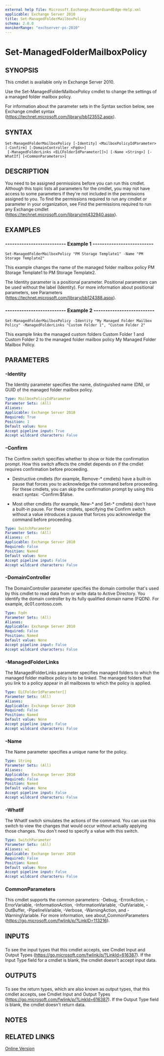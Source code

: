 ```yaml
---
external help file: Microsoft.Exchange.RecordsandEdge-Help.xml
applicable: Exchange Server 2010
title: Set-ManagedFolderMailboxPolicy
schema: 2.0.0
monikerRange: "exchserver-ps-2010"
---
```


# Set-ManagedFolderMailboxPolicy

## SYNOPSIS
This cmdlet is available only in Exchange Server 2010.

Use the Set-ManagedFolderMailboxPolicy cmdlet to change the settings of a managed folder mailbox policy.

For information about the parameter sets in the Syntax section below, see Exchange cmdlet syntax (https://technet.microsoft.com/library/bb123552.aspx).

## SYNTAX

```
Set-ManagedFolderMailboxPolicy [-Identity] <MailboxPolicyIdParameter> [-Confirm] [-DomainController <Fqdn>]
 [-ManagedFolderLinks <ELCFolderIdParameter[]>] [-Name <String>] [-WhatIf] [<CommonParameters>]
```

## DESCRIPTION
You need to be assigned permissions before you can run this cmdlet. Although this topic lists all parameters for the cmdlet, you may not have access to some parameters if they're not included in the permissions assigned to you. To find the permissions required to run any cmdlet or parameter in your organization, see Find the permissions required to run any Exchange cmdlet (https://technet.microsoft.com/library/mt432940.aspx).

## EXAMPLES

### -------------------------- Example 1 --------------------------
```
Set-ManagedFolderMailboxPolicy "PM Storage Template1" -Name "PM Storage Template2"
```

This example changes the name of the managed folder mailbox policy PM Storage Template1 to PM Storage Template2.

The Identity parameter is a positional parameter. Positional parameters can be used without the label (Identity). For more information about positional parameters, see Parameters (https://technet.microsoft.com/library/bb124388.aspx).

### -------------------------- Example 2 --------------------------
```
Set-ManagedFolderMailboxPolicy -Identity "My Managed Folder Mailbox Policy" -ManagedFolderLinks "Custom Folder 1", "Custom Folder 2"
```

This example links the managed custom folders Custom Folder 1 and Custom Folder 2 to the managed folder mailbox policy My Managed Folder Mailbox Policy.

## PARAMETERS

### -Identity
The Identity parameter specifies the name, distinguished name (DN), or GUID of the managed folder mailbox policy.

```yaml
Type: MailboxPolicyIdParameter
Parameter Sets: (All)
Aliases:
Applicable: Exchange Server 2010
Required: True
Position: 1
Default value: None
Accept pipeline input: True
Accept wildcard characters: False
```

### -Confirm
The Confirm switch specifies whether to show or hide the confirmation prompt. How this switch affects the cmdlet depends on if the cmdlet requires confirmation before proceeding.

- Destructive cmdlets (for example, Remove-\* cmdlets) have a built-in pause that forces you to acknowledge the command before proceeding. For these cmdlets, you can skip the confirmation prompt by using this exact syntax: -Confirm:$false.

- Most other cmdlets (for example, New-\* and Set-\* cmdlets) don't have a built-in pause. For these cmdlets, specifying the Confirm switch without a value introduces a pause that forces you acknowledge the command before proceeding.

```yaml
Type: SwitchParameter
Parameter Sets: (All)
Aliases: cf
Applicable: Exchange Server 2010
Required: False
Position: Named
Default value: None
Accept pipeline input: False
Accept wildcard characters: False
```

### -DomainController
The DomainController parameter specifies the domain controller that's used by this cmdlet to read data from or write data to Active Directory. You identify the domain controller by its fully qualified domain name (FQDN). For example, dc01.contoso.com.

```yaml
Type: Fqdn
Parameter Sets: (All)
Aliases:
Applicable: Exchange Server 2010
Required: False
Position: Named
Default value: None
Accept pipeline input: False
Accept wildcard characters: False
```

### -ManagedFolderLinks
The ManagedFolderLinks parameter specifies managed folders to which the managed folder mailbox policy is to be linked. The managed folders that you link to a policy appear in all mailboxes to which the policy is applied.

```yaml
Type: ELCFolderIdParameter[]
Parameter Sets: (All)
Aliases:
Applicable: Exchange Server 2010
Required: False
Position: Named
Default value: None
Accept pipeline input: False
Accept wildcard characters: False
```

### -Name
The Name parameter specifies a unique name for the policy.

```yaml
Type: String
Parameter Sets: (All)
Aliases:
Applicable: Exchange Server 2010
Required: False
Position: Named
Default value: None
Accept pipeline input: False
Accept wildcard characters: False
```

### -WhatIf
The WhatIf switch simulates the actions of the command. You can use this switch to view the changes that would occur without actually applying those changes. You don't need to specify a value with this switch.

```yaml
Type: SwitchParameter
Parameter Sets: (All)
Aliases: wi
Applicable: Exchange Server 2010
Required: False
Position: Named
Default value: None
Accept pipeline input: False
Accept wildcard characters: False
```

### CommonParameters
This cmdlet supports the common parameters: -Debug, -ErrorAction, -ErrorVariable, -InformationAction, -InformationVariable, -OutVariable, -OutBuffer, -PipelineVariable, -Verbose, -WarningAction, and -WarningVariable. For more information, see about_CommonParameters (https://go.microsoft.com/fwlink/p/?LinkID=113216).

## INPUTS

###  
To see the input types that this cmdlet accepts, see Cmdlet Input and Output Types (https://go.microsoft.com/fwlink/p/?LinkId=616387). If the Input Type field for a cmdlet is blank, the cmdlet doesn't accept input data.

## OUTPUTS

###  
To see the return types, which are also known as output types, that this cmdlet accepts, see Cmdlet Input and Output Types (https://go.microsoft.com/fwlink/p/?LinkId=616387). If the Output Type field is blank, the cmdlet doesn't return data.

## NOTES

## RELATED LINKS

[Online Version](https://technet.microsoft.com/library/bc60f748-2ab6-47a2-b4af-e9b7fb9bae3f.aspx)
